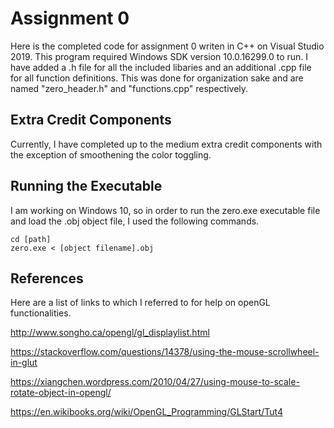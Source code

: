 # Assignment 0 

Here is the completed code for assignment 0 writen in C++ on Visual Studio 2019. 
This program required Windows SDK version 10.0.16299.0 to run. 
I have added a .h file for all the included libaries and an additional .cpp file for all function definitions.
This was done for organization sake and are named "zero_header.h" and "functions.cpp" respectively. 

## Extra Credit Components

Currently, I have completed up to the medium extra credit components with the exception of smoothening the color toggling. 

## Running the Executable

I am working on Windows 10, so in order to run the zero.exe executable file and load the .obj object file, I used the following commands.

```
cd [path]
zero.exe < [object filename].obj
```

## References

Here are a list of links to which I referred to for help on openGL functionalities.

http://www.songho.ca/opengl/gl_displaylist.html

https://stackoverflow.com/questions/14378/using-the-mouse-scrollwheel-in-glut

https://xiangchen.wordpress.com/2010/04/27/using-mouse-to-scale-rotate-object-in-opengl/

https://en.wikibooks.org/wiki/OpenGL_Programming/GLStart/Tut4
